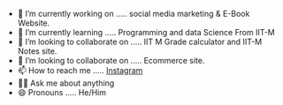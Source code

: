 - 💪 I’m currently working on ..... social media marketing & E-Book Website.
- 🌱 I’m currently learning ..... Programming and data Science From IIT-M
- 💞️ I’m looking to collaborate on ..... IIT M Grade calculator and IIT-M Notes site.
- 💞️ I’m looking to collaborate on ..... Ecommerce site.
- 📫 How to reach me ..... [Instagram](https://www.instagram.com/vinit_upadhyay_8454/)
- 🙋‍♂️ Ask me about anything
- 😄 Pronouns ..... He/Him
